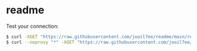 # readme

Test your connection:

```sh
$ curl -XGET "https://raw.githubusercontent.com/jooil7ee/readme/main/readme.txt"
$ curl --noproxy "*" -XGET "https://raw.githubusercontent.com/jooil7ee/readme/main/readme.txt"
```
